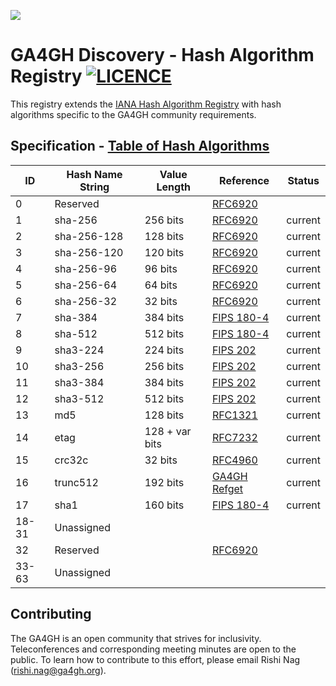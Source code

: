 ![](https://www.ga4gh.org/wp-content/themes/ga4gh-theme/gfx/GA-logo-horizontal-tag-RGB.svg)
# GA4GH Discovery - Hash Algorithm Registry [![LICENCE](https://img.shields.io/github/license/susheel/ga4gh-hash-alg-registry)](https://github.com/susheel/ga4gh-hash-alg-registry/blob/master/LICENSE) 

This registry extends the [IANA Hash Algorithm Registry](https://www.iana.org/assignments/named-information/named-information.xhtml#hash-alg) with hash algorithms specific to the GA4GH community requirements.

## Specification - [Table of Hash Algorithms](https://github.com/susheel/ga4gh-hash-alg-registry/blob/master/hash-alg.csv)

| ID    | Hash Name String | Value Length   | Reference                                                                                   | Status  |
|-------|------------------|----------------|---------------------------------------------------------------------------------------------|---------|
| 0     | Reserved         |                | [RFC6920](http://www.iana.org/go/rfc6920)                                                   |         |
| 1     | sha-256          | 256 bits       | [RFC6920](http://www.iana.org/go/rfc6920)                                                   | current |
| 2     | sha-256-128      | 128 bits       | [RFC6920](http://www.iana.org/go/rfc6920)                                                   | current |
| 3     | sha-256-120      | 120 bits       | [RFC6920](http://www.iana.org/go/rfc6920)                                                   | current |
| 4     | sha-256-96       | 96 bits        | [RFC6920](http://www.iana.org/go/rfc6920)                                                   | current |
| 5     | sha-256-64       | 64 bits        | [RFC6920](http://www.iana.org/go/rfc6920)                                                   | current |
| 6     | sha-256-32       | 32 bits        | [RFC6920](http://www.iana.org/go/rfc6920)                                                   | current |
| 7     | sha-384          | 384 bits       | [FIPS 180-4](https://dx.doi.org/10.6028/NIST.FIPS.180-4)                                    | current |
| 8     | sha-512          | 512 bits       | [FIPS 180-4](https://dx.doi.org/10.6028/NIST.FIPS.180-4)                                    | current |
| 9     | sha3-224         | 224 bits       | [FIPS 202](https://dx.doi.org/10.6028/NIST.FIPS.202)                                        | current |
| 10    | sha3-256         | 256 bits       | [FIPS 202](https://dx.doi.org/10.6028/NIST.FIPS.202)                                        | current |
| 11    | sha3-384         | 384 bits       | [FIPS 202](https://dx.doi.org/10.6028/NIST.FIPS.202)                                        | current |
| 12    | sha3-512         | 512 bits       | [FIPS 202](https://dx.doi.org/10.6028/NIST.FIPS.202)                                        | current |
| 13    | md5              | 128 bits       | [RFC1321](https://www.ietf.org/rfc/rfc1321.txt)                                             | current |
| 14    | etag             | 128 + var bits | [RFC7232](https://tools.ietf.org/html/rfc7232#section-2.3)                                  | current |
| 15    | crc32c           | 32 bits        | [RFC4960](https://tools.ietf.org/html/rfc4960#appendix-B)                                   | current |
| 16    | trunc512         | 192 bits       | [GA4GH Refget](https://samtools.github.io/hts-specs/refget.html#trunc512-algorithm-details) | current |
| 17    | sha1             | 160 bits       | [FIPS 180-4](https://dx.doi.org/10.6028/NIST.FIPS.180-4)                                    | current |
| 18-31 | Unassigned       |                |                                                                                             |         |
| 32    | Reserved         |                | [RFC6920](http://www.iana.org/go/rfc6920)                                                   |         |
| 33-63 | Unassigned       |                |                                                                                             |         |

## Contributing
The GA4GH is an open community that strives for inclusivity. Teleconferences and corresponding meeting minutes are open to the public. To learn how to contribute to this effort, please email Rishi Nag (rishi.nag@ga4gh.org).
